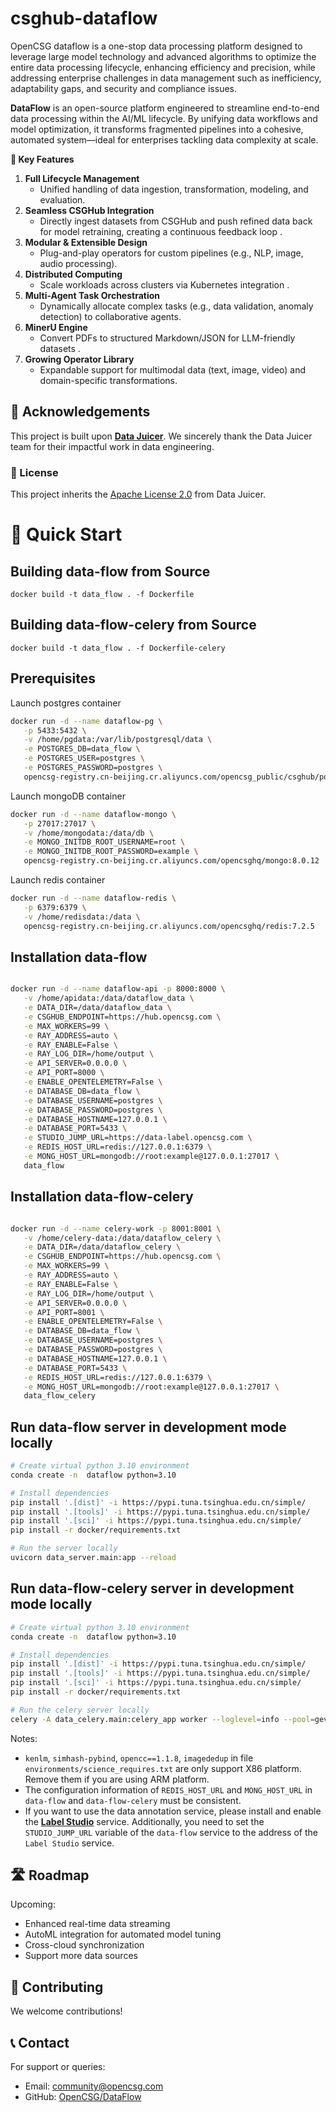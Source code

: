 # csghub-dataflow
OpenCSG dataflow is a one-stop data processing platform designed to leverage large model technology and advanced algorithms to optimize the entire data processing lifecycle, enhancing efficiency and precision, while addressing enterprise challenges in data management such as inefficiency, adaptability gaps, and security and compliance issues.

**DataFlow** is an open-source platform engineered to streamline end-to-end data processing within the AI/ML lifecycle. By unifying data workflows and model optimization, it transforms fragmented pipelines into a cohesive, automated system—ideal for enterprises tackling data complexity at scale.  

**🔑 Key Features**
1. **Full Lifecycle Management**  
   - Unified handling of data ingestion, transformation, modeling, and evaluation.  
2. **Seamless CSGHub Integration**  
   - Directly ingest datasets from CSGHub and push refined data back for model retraining, creating a continuous feedback loop .  
3. **Modular & Extensible Design**  
   - Plug-and-play operators for custom pipelines (e.g., NLP, image, audio processing).  
4. **Distributed Computing**  
   - Scale workloads across clusters via Kubernetes integration .  
5. **Multi-Agent Task Orchestration**  
   - Dynamically allocate complex tasks (e.g., data validation, anomaly detection) to collaborative agents.  
6. **MinerU Engine**  
   - Convert PDFs to structured Markdown/JSON for LLM-friendly datasets .  
7. **Growing Operator Library**  
   - Expandable support for multimodal data (text, image, video) and domain-specific transformations.  

## 🔗 Acknowledgements  

This project is built upon **[Data Juicer](https://github.com/modelscope/data-juicer)**. We sincerely thank the Data Juicer team for their impactful work in data engineering.  

### 📜 License  
This project inherits the [Apache License 2.0](LICENSE) from Data Juicer.  

# 🚀 Quick Start

## Building data-flow from Source

```
docker build -t data_flow . -f Dockerfile
```

## Building data-flow-celery from Source

```
docker build -t data_flow . -f Dockerfile-celery
```

## Prerequisites

Launch postgres container

```bash
docker run -d --name dataflow-pg \
   -p 5433:5432 \
   -v /home/pgdata:/var/lib/postgresql/data \
   -e POSTGRES_DB=data_flow \
   -e POSTGRES_USER=postgres \
   -e POSTGRES_PASSWORD=postgres \
   opencsg-registry.cn-beijing.cr.aliyuncs.com/opencsg_public/csghub/postgres:15.10
```

Launch mongoDB container

```bash
docker run -d --name dataflow-mongo \
   -p 27017:27017 \
   -v /home/mongodata:/data/db \
   -e MONGO_INITDB_ROOT_USERNAME=root \
   -e MONGO_INITDB_ROOT_PASSWORD=example \
   opencsg-registry.cn-beijing.cr.aliyuncs.com/opencsghq/mongo:8.0.12
```

Launch redis container

```bash
docker run -d --name dataflow-redis \
   -p 6379:6379 \
   -v /home/redisdata:/data \
   opencsg-registry.cn-beijing.cr.aliyuncs.com/opencsghq/redis:7.2.5
```

## Installation data-flow

```bash

docker run -d --name dataflow-api -p 8000:8000 \
   -v /home/apidata:/data/dataflow_data \
   -e DATA_DIR=/data/dataflow_data \
   -e CSGHUB_ENDPOINT=https://hub.opencsg.com \
   -e MAX_WORKERS=99 \
   -e RAY_ADDRESS=auto \
   -e RAY_ENABLE=False \
   -e RAY_LOG_DIR=/home/output \
   -e API_SERVER=0.0.0.0 \
   -e API_PORT=8000 \
   -e ENABLE_OPENTELEMETRY=False \
   -e DATABASE_DB=data_flow \
   -e DATABASE_USERNAME=postgres \
   -e DATABASE_PASSWORD=postgres \
   -e DATABASE_HOSTNAME=127.0.0.1 \
   -e DATABASE_PORT=5433 \
   -e STUDIO_JUMP_URL=https://data-label.opencsg.com \
   -e REDIS_HOST_URL=redis://127.0.0.1:6379 \
   -e MONG_HOST_URL=mongodb://root:example@127.0.0.1:27017 \
   data_flow

```

## Installation data-flow-celery

```bash

docker run -d --name celery-work -p 8001:8001 \
   -v /home/celery-data:/data/dataflow_celery \
   -e DATA_DIR=/data/dataflow_celery \
   -e CSGHUB_ENDPOINT=https://hub.opencsg.com \
   -e MAX_WORKERS=99 \
   -e RAY_ADDRESS=auto \
   -e RAY_ENABLE=False \
   -e RAY_LOG_DIR=/home/output \
   -e API_SERVER=0.0.0.0 \
   -e API_PORT=8001 \
   -e ENABLE_OPENTELEMETRY=False \
   -e DATABASE_DB=data_flow \
   -e DATABASE_USERNAME=postgres \
   -e DATABASE_PASSWORD=postgres \
   -e DATABASE_HOSTNAME=127.0.0.1 \
   -e DATABASE_PORT=5433 \
   -e REDIS_HOST_URL=redis://127.0.0.1:6379 \
   -e MONG_HOST_URL=mongodb://root:example@127.0.0.1:27017 \
   data_flow_celery

```

## Run data-flow server in development mode locally

```bash
# Create virtual python 3.10 environment
conda create -n  dataflow python=3.10

# Install dependencies
pip install '.[dist]' -i https://pypi.tuna.tsinghua.edu.cn/simple/
pip install '.[tools]' -i https://pypi.tuna.tsinghua.edu.cn/simple/
pip install '.[sci]' -i https://pypi.tuna.tsinghua.edu.cn/simple/
pip install -r docker/requirements.txt

# Run the server locally
uvicorn data_server.main:app --reload
```

## Run data-flow-celery server in development mode locally

```bash
# Create virtual python 3.10 environment
conda create -n  dataflow python=3.10

# Install dependencies
pip install '.[dist]' -i https://pypi.tuna.tsinghua.edu.cn/simple/
pip install '.[tools]' -i https://pypi.tuna.tsinghua.edu.cn/simple/
pip install '.[sci]' -i https://pypi.tuna.tsinghua.edu.cn/simple/
pip install -r docker/requirements.txt

# Run the celery server locally
celery -A data_celery.main:celery_app worker --loglevel=info --pool=gevent
```

Notes: 
- `kenlm`, `simhash-pybind`, `opencc==1.1.8`, `imagededup` in file `environments/science_requires.txt` are only support X86 platform. Remove them if you are using ARM platform. 
- The configuration information of `REDIS_HOST_URL` and `MONG_HOST_URL` in `data-flow` and `data-flow-celery` must be consistent.
- If you want to use the data annotation service, please install and enable the **[Label Studio](https://github.com/OpenCSGs/label-studio)** service. Additionally, you need to set the `STUDIO_JUMP_URL` variable of the `data-flow` service to the address of the `Label Studio` service.

## 🛣️ Roadmap
Upcoming:  
- Enhanced real-time data streaming  
- AutoML integration for automated model tuning  
- Cross-cloud synchronization
- Support more data sources

## 🤝 Contributing
We welcome contributions! 

## 📞 Contact
For support or queries:  
- Email: [community@opencsg.com](mailto:community@opencsg.com)  
- GitHub: [OpenCSG/DataFlow](https://github.com/OpenCSGs)  
